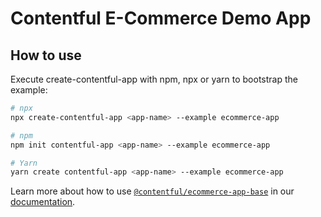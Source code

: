 # Contentful E-Commerce Demo App

## How to use

Execute create-contentful-app with npm, npx or yarn to bootstrap the example:

```bash
# npx
npx create-contentful-app <app-name> --example ecommerce-app

# npm
npm init contentful-app <app-name> --example ecommerce-app

# Yarn
yarn create contentful-app <app-name> --example ecommerce-app
```

Learn more about how to use [`@contentful/ecommerce-app-base`](https://www.npmjs.com/package/@contentful/ecommerce-app-base) in our [documentation](https://www.contentful.com/developers/docs/extensibility/app-framework/libraries/).
